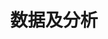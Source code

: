 ---
layout: home
title: 数据及分析
permalink: /data/
pagination: 
  enabled: true
  category: data
  permalink: /:num/
---